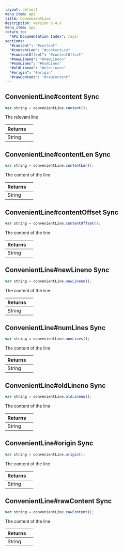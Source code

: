 ```yaml
---
layout: default
menu_item: api
title: ConvenientLine
description: Version 0.4.0
menu_item: api
return_to:
  "API Documentation Index": /api/
sections:
  "#content": "#content"
  "#contentLen": "#contentLen"
  "#contentOffset": "#contentOffset"
  "#newLineno": "#newLineno"
  "#numLines": "#numLines"
  "#oldLineno": "#oldLineno"
  "#origin": "#origin"
  "#rawContent": "#rawContent"
---
```


## <a name="content"></a><span>ConvenientLine#</span>content <span class="tags"><span class="sync">Sync</span></span>

```js
var string = convenientLine.content();
```

The relevant line

| Returns |  |
| --- | --- |
| String |  |

## <a name="contentLen"></a><span>ConvenientLine#</span>contentLen <span class="tags"><span class="sync">Sync</span></span>

```js
var string = convenientLine.contentLen();
```

The content of the line

| Returns |  |
| --- | --- |
| String |  |

## <a name="contentOffset"></a><span>ConvenientLine#</span>contentOffset <span class="tags"><span class="sync">Sync</span></span>

```js
var string = convenientLine.contentOffset();
```

The content of the line

| Returns |  |
| --- | --- |
| String |  |

## <a name="newLineno"></a><span>ConvenientLine#</span>newLineno <span class="tags"><span class="sync">Sync</span></span>

```js
var string = convenientLine.newLineno();
```

The content of the line

| Returns |  |
| --- | --- |
| String |  |

## <a name="numLines"></a><span>ConvenientLine#</span>numLines <span class="tags"><span class="sync">Sync</span></span>

```js
var string = convenientLine.numLines();
```

The content of the line

| Returns |  |
| --- | --- |
| String |  |

## <a name="oldLineno"></a><span>ConvenientLine#</span>oldLineno <span class="tags"><span class="sync">Sync</span></span>

```js
var string = convenientLine.oldLineno();
```

The content of the line

| Returns |  |
| --- | --- |
| String |  |

## <a name="origin"></a><span>ConvenientLine#</span>origin <span class="tags"><span class="sync">Sync</span></span>

```js
var string = convenientLine.origin();
```

The content of the line

| Returns |  |
| --- | --- |
| String |  |

## <a name="rawContent"></a><span>ConvenientLine#</span>rawContent <span class="tags"><span class="sync">Sync</span></span>

```js
var string = convenientLine.rawContent();
```

The content of the line

| Returns |  |
| --- | --- |
| String |  |

